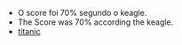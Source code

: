 - O score foi 70% segundo o keagle.
- The Score was 70% according the keagle.
- [titanic](https://www.kaggle.com/c/titanic)
